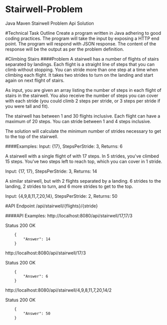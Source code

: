 # Stairwell-Problem
Java Maven Stairwell Problem Api Solution

#Technical Task Outline
Create a program written in Java adhering to good coding practices.
The program will take the input by exposing a HTTP end point.
The program will respond with JSON response.
The content of the response will be the output as per the problem definition.

#Climbing Stairs
####Problem
A stairwell has a number of flights of stairs separated by landings.
Each flight is a straight line of steps that you can climb without stopping. You can
stride more than one step at a time when climbing each flight.
It takes two strides to turn on the landing and start again on next flight of stairs.

As input, you are given an array listing the number of steps in each flight of stairs in the stairwell. You also
receive the number of steps you can cover with each stride (you could climb 2 steps per stride, or 3 steps per
stride if you were tall and fit).

The stairwell has between 1 and 30 flights inclusive. Each flight can have a maximum of 20 steps. You can
stride between 1 and 4 steps inclusive.

The solution will calculate the minimum number of strides necessary to get to the top of the stairwell.

####Examples:
Input: {17}, StepsPerStride: 3, Returns: 6

A stairwell with a single flight of with 17 steps. In 5 strides, you've climbed 15 steps. You’ve two steps left to
reach top, which you can cover in 1 stride.

Input: {17, 17}, StepsPerStride: 3, Returns: 14

A similar stairwell, but with 2 flights separated by a landing. 6 strides to the landing, 2 strides to turn, and 6
more strides to get to the top.

Input: {4,9,8,11,7,20,14}, StepsPerStride: 2, Returns: 50


#API Endpoint
/api/stairwell/{flights}/{stride}

####API Examples:
http://localhost:8080/api/stairwell/17,17/3

Status 200 OK

        {
            "Answer": 14
        }
        
http://localhost:8080/api/stairwell/17/3

Status 200 OK

        {
            "Answer": 6
        }

http://localhost:8080/api/stairwell/4,9,8,11,7,20,14/2

Status 200 OK

        {
            "Answer": 50
        }
